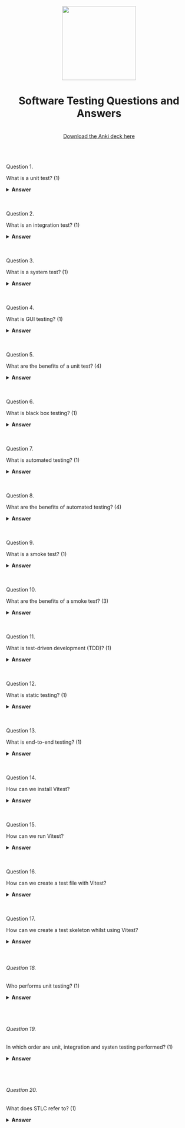 <div align="center">
  <img width="200" src="https://www.thestatesman.com/wp-content/uploads/2022/09/Untitled-design-18.jpg">
  <h1>Software Testing Questions and Answers</h1>
    <br>
  <a href="https://ankiweb.net/shared/info/376600095?cb=1696104749579"> Download the Anki deck here </a>
  <br><br>
<br><br>
</div>

Question 1.

What is a unit test? (1)

<details><summary><b>Answer</b></summary>
<p>

A test that checks individual parts of a program.

</p>
</details>
<br><br>

Question 2.

What is an integration test? (1)

<details><summary><b>Answer</b></summary>
<p>
A test that checks how different parts of a program work together.

</p>
</details>
<br><br>

Question 3.

What is a system test? (1)

<details><summary><b>Answer</b></summary>
<p>
A test that checks if the whole program works as expected.

</p>
</details>
<br><br>

Question 4.

What is GUI testing? (1)

<details><summary><b>Answer</b></summary>
<p>
A test that checks the graphical interface of a program.

</p>
</details>
<br><br>

Question 5.

What are the benefits of a unit test? (4)

<details><summary><b>Answer</b></summary>
<p>
Early defect detection.
Easier debugging.
Improved code quality.
Better code maintenance.
</p>
</details>
<br><br>

Question 6.

What is black box testing? (1)

<details><summary><b>Answer</b></summary>
<p>
Testing without knowing the internal code.

</p>
</details>
<br><br>

Question 7.

What is automated testing? (1)

<details><summary><b>Answer</b></summary>
<p>
Testing using automated scripts and tools.
</p>
</details>
<br><br>

Question 8.

What are the benefits of automated testing? (4)

<details><summary><b>Answer</b></summary>
<p>
Faster testing.
Consistency.
Reduced errors.
Cross-environment testing.

</p>
</details>
<br><br>

Question 9.

What is a smoke test? (1)

<details><summary><b>Answer</b></summary>
<p>
A basic test for critical functions.

</p>
</details>
<br><br>

Question 10.

What are the benefits of a smoke test? (3)

<details><summary><b>Answer</b></summary>
<p>
Early issue detection.
Quick feedback.
Prevents extensive testing.

</p>
</details>
<br><br>

Question 11.

What is test-driven development (TDD)? (1)

<details><summary><b>Answer</b></summary>
<p>
Writing tests before code.

</p>
</details>
<br><br>

Question 12.

What is static testing? (1)

<details><summary><b>Answer</b></summary>
<p>
Reviewing code or documentation without executing it.

</p>
</details>
<br><br>

Question 13.

What is end-to-end testing? (1)

<details><summary><b>Answer</b></summary>
<p>
Testing the entire application's flow.

</p>
</details>
<br><br>

Question 14.

How can we install Vitest?

<details><summary><b>Answer</b></summary>
<p>
npm i -D vitest

</p>
</details>
<br><br>

Question 15.

How can we run Vitest?

<details><summary><b>Answer</b></summary>
<p>

add "test" : "vitest" to the scripts --> npx vitest

</p>
</details>
<br><br>

Question 16.

How can we create a test file with Vitest?

<details><summary><b>Answer</b></summary>
<p>

import { test } from "vitest";

</p>
</details>
<br><br>

Question 17.

How can we create a test skeleton whilst using Vitest?

<details><summary><b>Answer</b></summary>
<p>

test("test name", <function> () {
	//insert test code here
});

</p>
</details>
<br><br>


###### Question 18.

Who performs unit testing? (1)

<details><summary><b>Answer</b></summary>
<p>

Developers

</p>
</details>

<br><br>


###### Question 19.

In which order are unit, integration and systen testing performed? (1)

<details><summary><b>Answer</b></summary>
<p>

Unit Testing followed by Integration Testing followed by System Testing

</p>
</details>

<br><br>


###### Question 20.

What does STLC refer to? (1)

<details><summary><b>Answer</b></summary>
<p>

STLC (Software Testing Life Cycle) is a process for software testing that defines which testing activities are to be performed, and when. It helps in ensuring conformance to defined quality standards.

</p>
</details>

<br><br>

